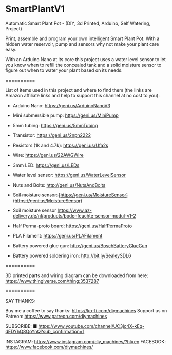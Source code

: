 # SmartPlantV1
Automatic Smart Plant Pot - (DIY, 3d Printed, Arduino, Self Watering, Project)


Print, assemble and program your own intelligent Smart Plant Pot. With a hidden water reservoir, pump and sensors why not make your plant care easy.

With an Arduino Nano at its core this project uses a water level sensor to let you know when to refill the concealed tank and a solid moisture sensor to figure out when to water your plant based on its needs.

==========

List of items used in this project and where to find them (the links are Amazon affiliate links and help to support this channel at no cost to you):

- Arduino Nano: https://geni.us/ArduinoNanoV3

- Mini submersible pump: https://geni.us/MiniPump

- 5mm tubing: https://geni.us/5mmTubing

- Transistor: https://geni.us/2npn2222

- Resistors (1k and 4.7k): https://geni.us/Ufa2s

- Wire: https://geni.us/22AWGWire

- 3mm LED: https://geni.us/LEDs

- Water level sensor: https://geni.us/WaterLevelSensor

- Nuts and Bolts: http://geni.us/NutsAndBolts

- ~~Soil moisture sensor: [https://geni.us/MoistureSensor](https://geni.us/MoistureSensor)~~

- Soil moisture sensor https://www.az-delivery.de/nl/products/bodenfeuchte-sensor-modul-v1-2

- Half Perma-proto board: https://geni.us/HalfPermaProto

- PLA Filament: https://geni.us/PLAFilament


- Battery powered glue gun: http://geni.us/BoschBatteryGlueGun

- Battery powered soldering iron:  http://bit.ly/SealeySDL6

==========

3D printed parts and wiring diagram can be downloaded from here: https://www.thingiverse.com/thing:3537287

==========

SAY THANKS:

Buy me a coffee to say thanks: https://ko-fi.com/diymachines
Support us on Patreon: https://www.patreon.com/diymachines

SUBSCRIBE:
■ https://www.youtube.com/channel/UC3jc4X-kEq-dEDYhQ8QoYnQ?sub_confirmation=1

INSTAGRAM: https://www.instagram.com/diy_machines/?hl=en
FACEBOOK: https://www.facebook.com/diymachines/
